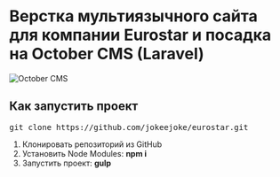 <h1>Верстка мультиязычного сайта для компании Eurostar и посадка на October CMS (Laravel)</h1>

<img src="./mockup.png" alt="October CMS" />

<h2>Как запустить проект</h2>

<pre>git clone https://github.com/jokeejoke/eurostar.git</pre>

<ol>
	<li>Клонировать репозиторий из GitHub</li>
	<li>Установить Node Modules: <strong>npm i</strong></li>
	<li>Запустить проект: <strong>gulp</strong></li>
</ol>
